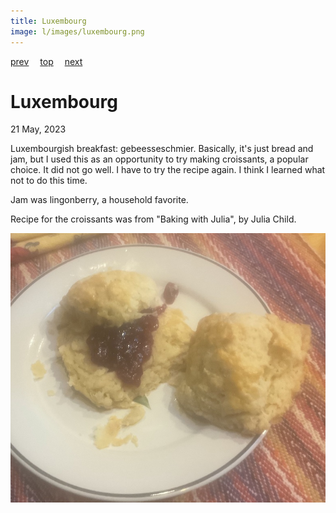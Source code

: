 ```yaml
---
title: Luxembourg
image: l/images/luxembourg.png
---
```

[prev](lithuania.md)&emsp;
[top](../index.md)&emsp;
[next](../m/madagascar.md)
# Luxembourg
21 May, 2023

Luxembourgish breakfast: gebeesseschmier. Basically, it's just bread
and jam, but I used this as an opportunity to try making croissants, a
popular choice. It did not go well. I have to try the recipe again. I
think I learned what not to do this time.

Jam was lingonberry, a household favorite.

Recipe for the croissants was from "Baking with Julia", by Julia Child.

![breakfast](images/luxembourg.jpeg)
